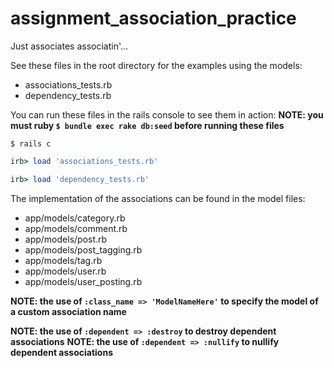 # assignment_association_practice
Just associates associatin'...


See these files in the root directory for the examples using the models:

- associations_tests.rb
- dependency_tests.rb

You can run these files in the rails console to see them in action:
**NOTE: you must ruby `$ bundle exec rake db:seed` before running these files**


```shell
$ rails c
```

```ruby
irb> load 'associations_tests.rb'
```

```ruby
irb> load 'dependency_tests.rb'
```

The implementation of the associations can be found in the model files:

- app/models/category.rb
- app/models/comment.rb
- app/models/post.rb
- app/models/post_tagging.rb
- app/models/tag.rb
- app/models/user.rb
- app/models/user_posting.rb

**NOTE: the use of `:class_name => 'ModelNameHere'` to specify the model of a custom association name**

**NOTE: the use of `:dependent => :destroy` to destroy dependent associations**
**NOTE: the use of `:dependent => :nullify` to nullify dependent associations**

